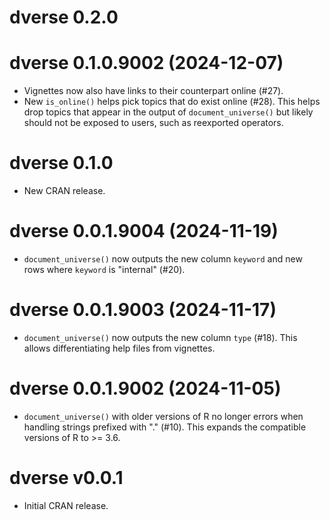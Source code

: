# dverse 0.2.0

<!-- NEWS.md is maintained by https://cynkra.github.io/fledge, do not edit -->

# dverse 0.1.0.9002 (2024-12-07)

* Vignettes now also have links to their counterpart online (#27).
* New `is_online()` helps pick topics that do exist online (#28). This helps drop
topics that appear in the output of `document_universe()` but likely should not
be exposed to users, such as reexported operators.

# dverse 0.1.0

* New CRAN release.

# dverse 0.0.1.9004 (2024-11-19)

* `document_universe()` now outputs the new column `keyword` and new rows where
`keyword` is "internal" (#20).

# dverse 0.0.1.9003 (2024-11-17)

* `document_universe()` now outputs the new column `type` (#18). This allows
differentiating help files from vignettes.

# dverse 0.0.1.9002 (2024-11-05)

* `document_universe()` with older versions of R no longer errors when handling
strings prefixed with "." (#10). This expands the compatible versions of R to >=
3.6.

# dverse v0.0.1

* Initial CRAN release.
